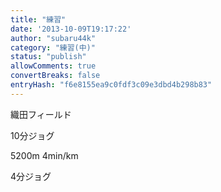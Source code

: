 ```yaml
---
title: "練習"
date: '2013-10-09T19:17:22'
author: "subaru44k"
category: "練習(中)"
status: "publish"
allowComments: true
convertBreaks: false
entryHash: "f6e8155ea9c0fdf3c09e3dbd4b298b83"
---
```

織田フィールド

10分ジョグ

5200m 4min/km

4分ジョグ
